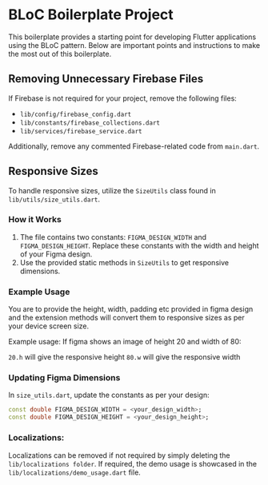 # BLoC Boilerplate Project

This boilerplate provides a starting point for developing Flutter applications using the BLoC pattern. Below are important points and instructions to make the most out of this boilerplate.

## Removing Unnecessary Firebase Files

If Firebase is not required for your project, remove the following files:

- `lib/config/firebase_config.dart`
- `lib/constants/firebase_collections.dart`
- `lib/services/firebase_service.dart`

Additionally, remove any commented Firebase-related code from `main.dart`.

## Responsive Sizes

To handle responsive sizes, utilize the `SizeUtils` class found in `lib/utils/size_utils.dart`.

### How it Works

1. The file contains two constants: `FIGMA_DESIGN_WIDTH` and `FIGMA_DESIGN_HEIGHT`. Replace these constants with the width and height of your Figma design.
2. Use the provided static methods in `SizeUtils` to get responsive dimensions.

### Example Usage

You are to provide the height, width, padding etc provided in figma design and the extension methods will convert them to responsive sizes as per your device screen size.

Example usage: If figma shows an image of height 20 and width of 80:

`20.h` will give the responsive height
`80.w` will give the responsive width


### Updating Figma Dimensions

In `size_utils.dart`, update the constants as per your design:

```dart
const double FIGMA_DESIGN_WIDTH = <your_design_width>;
const double FIGMA_DESIGN_HEIGHT = <your_design_height>;
```` 

### Localizations:
Localizations can be removed if not required by simply deleting the 
`lib/localizations folder`. 
If required, the  demo usage is showcased in the `lib/localizations/demo_usage.dart` file.

